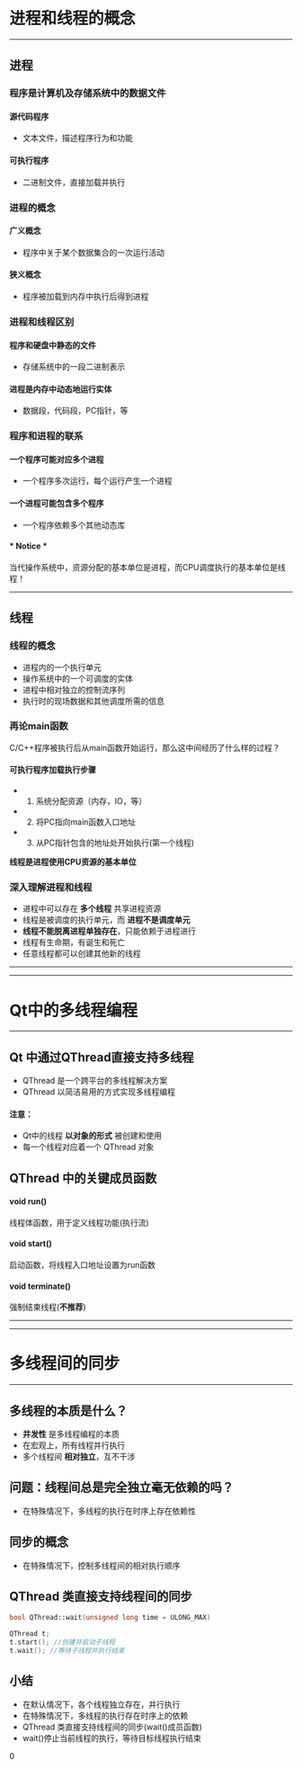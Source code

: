 # 进程和线程的概念
---
## 进程
### 程序是计算机及存储系统中的数据文件
#### 源代码程序
* 文本文件，描述程序行为和功能

#### 可执行程序
* 二进制文件，直接加载并执行

### 进程的概念
#### 广义概念
* 程序中关于某个数据集合的一次运行活动

#### 狭义概念
* 程序被加载到内存中执行后得到进程

### 进程和线程区别
#### 程序和硬盘中静态的文件
* 存储系统中的一段二进制表示

#### 进程是内存中动态地运行实体
* 数据段，代码段，PC指针，等

### 程序和进程的联系
#### 一个程序可能对应多个进程
* 一个程序多次运行，每个运行产生一个进程

#### 一个进程可能包含多个程序
* 一个程序依赖多个其他动态库

#### * Notice *
当代操作系统中，资源分配的基本单位是进程，而CPU调度执行的基本单位是线程！

---
## 线程
### 线程的概念
* 进程内的一个执行单元
* 操作系统中的一个可调度的实体
* 进程中相对独立的控制流序列
* 执行时的现场数据和其他调度所需的信息

### 再论main函数
C/C++程序被执行后从main函数开始运行，那么这中间经历了什么样的过程？
#### 可执行程序加载执行步骤
* 1. 系统分配资源（内存，IO，等）
* 2. 将PC指向main函数入口地址
* 3. 从PC指针包含的地址处开始执行(第一个线程)

**线程是进程使用CPU资源的基本单位**

### 深入理解进程和线程
* 进程中可以存在 **多个线程** 共享进程资源
* 线程是被调度的执行单元，而   **进程不是调度单元**
* **线程不能脱离进程单独存在**，只能依赖于进程进行
* 线程有生命期，有诞生和死亡
* 任意线程都可以创建其他新的线程
---
---
# Qt中的多线程编程
---
## Qt 中通过QThread直接支持多线程
* QThread 是一个跨平台的多线程解决方案
* QThread 以简洁易用的方式实现多线程编程

#### 注意：
* Qt中的线程 **以对象的形式** 被创建和使用
* 每一个线程对应着一个 QThread 对象

## QThread 中的关键成员函数
#### void run()
线程体函数，用于定义线程功能(执行流)

#### void start()
启动函数，将线程入口地址设置为run函数

#### void terminate()
强制结束线程(**不推荐**)

---
---
# 多线程间的同步
---
## 多线程的本质是什么？
* **并发性** 是多线程编程的本质
* 在宏观上，所有线程并行执行
* 多个线程间 **相对独立**，互不干涉

## 问题：线程间总是完全独立毫无依赖的吗？
* 在特殊情况下，多线程的执行在时序上存在依赖性


## 同步的概念
* 在特殊情况下，控制多线程间的相对执行顺序

## QThread 类直接支持线程间的同步
```C++
bool QThread::wait(unsigned long time = ULONG_MAX)

QThread t;
t.start(); //创建并启动子线程
t.wait(); //等待子线程并执行结束

```

## 小结
* 在默认情况下，各个线程独立存在，并行执行
* 在特殊情况下，多线程的执行存在时序上的依赖
* QThread 类直接支持线程间的同步(wait()成员函数)
* wait()停止当前线程的执行，等待目标线程执行结束

















0
